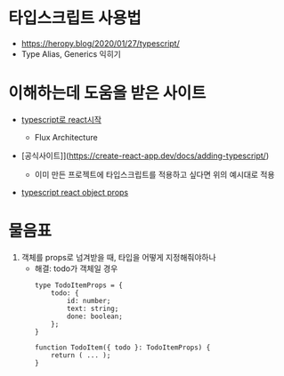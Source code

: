# 타입스크립트 사용법
- https://heropy.blog/2020/01/27/typescript/
- Type Alias, Generics 익히기

# 이해하는데 도움을 받은 사이트
- [typescript로 react시작](https://velog.io/@swimme/React-Typescript-%EC%8B%9C%EC%9E%91%ED%95%98%EA%B8%B0)
    - Flux Architecture
- [공식사이트]](https://create-react-app.dev/docs/adding-typescript/)
    - 이미 만든 프로젝트에 타입스크립트를 적용하고 싶다면 위의 예시대로 적용

- [typescript react object props](https://velog.io/@ovogmap/React-Typescript-2)

# 물음표
1. 객체를 props로 넘겨받을 때, 타입을 어떻게 지정해줘야하나
    - 해결: todo가 객체일 경우
        ```
        type TodoItemProps = {
            todo: {
                id: number;
                text: string;
                done: boolean;
            };
        }

        function TodoItem({ todo }: TodoItemProps) {
            return ( ... );
        }
        ```